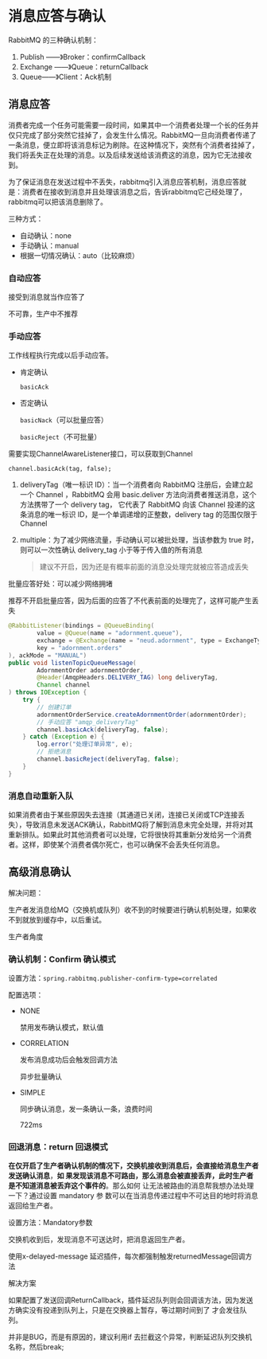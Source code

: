 # 消息应答与确认

RabbitMQ 的三种确认机制：

1. Publish ——》Broker：confirmCallback
2. Exchange ——》Queue：returnCallback
3. Queue——》Client：Ack机制

## 消息应答

消费者完成一个任务可能需要一段时间，如果其中一个消费者处理一个长的任务并仅只完成了部分突然它挂掉了，会发生什么情况。RabbitMQ一旦向消费者传递了一条消息，便立即将该消息标记为刷除。在这种情况下，突然有个消费者挂掉了，我们将丢失正在处理的消息。以及后续发送给该消费这的消息，因为它无法接收到。

为了保证消息在发送过程中不丢失，rabbitmq引入消息应答机制，消息应答就是：消费者在接收到消息并且处理该消息之后，告诉rabbitmq它己经处理了，rabbitmq可以把该消息删除了。

三种方式：

- 自动确认：none
- 手动确认：manual
- 根据一切情况确认：auto（比较麻烦）

### 自动应答

接受到消息就当作应答了

不可靠，生产中不推荐

### 手动应答

工作线程执行完成以后手动应答。

- 肯定确认

  `basicAck`

- 否定确认

  `basicNack`（可以批量应答）

  `basicReject`（不可批量）

需要实现ChannelAwareListener接口，可以获取到Channel

`channel.basicAck(tag, false);`

1. deliveryTag（唯一标识 ID）：当一个消费者向 RabbitMQ 注册后，会建立起一个 Channel ，RabbitMQ 会用 basic.deliver 方法向消费者推送消息，这个方法携带了一个 delivery tag， 它代表了 RabbitMQ 向该 Channel 投递的这条消息的唯一标识 ID，是一个单调递增的正整数，delivery tag 的范围仅限于 Channel

2. multiple：为了减少网络流量，手动确认可以被批处理，当该参数为 true 时，则可以一次性确认 delivery_tag 小于等于传入值的所有消息

   > 建议不开启，因为还是有概率前面的消息没处理完就被应答造成丢失

批量应答好处：可以减少网络拥堵

推荐不开启批量应答，因为后面的应答了不代表前面的处理完了，这样可能产生丢失

```java
@RabbitListener(bindings = @QueueBinding(
        value = @Queue(name = "adornment.queue"),
        exchange = @Exchange(name = "neud.adornment", type = ExchangeTypes.TOPIC),
        key = "adornment.orders"
), ackMode = "MANUAL")
public void listenTopicQueueMessage(
        AdornmentOrder adornmentOrder,
        @Header(AmqpHeaders.DELIVERY_TAG) long deliveryTag,
        Channel channel
) throws IOException {
    try {
        // 创建订单
        adornmentOrderService.createAdornmentOrder(adornmentOrder);
        // 手动应答 "amqp_deliveryTag"
        channel.basicAck(deliveryTag, false);
    } catch (Exception e) {
        log.error("处理订单异常", e);
        // 拒绝消息
        channel.basicReject(deliveryTag, false);
    }
}
```

### 消息自动重新入队

如果消费者由于某些原因失去连接（其通道已关闭，连接已关闭或TCP连接丢失），导致消息未发送ACK确认，RabbitMQ将了解到消息未完全处理，并将对其重新排队。如果此时其他消费者可以处理，它将很快将其重新分发给另一个消费者。这样，即使某个消费者偶尔死亡，也可以确保不会丢失任何消息。

## 高级消息确认

解决问题：

生产者发消息给MQ（交换机或队列）收不到的时候要进行确认机制处理，如果收不到就放到缓存中，以后重试。

生产者角度

### 确认机制：Confirm 确认模式

设置方法：`spring.rabbitmq.publisher-confirm-type=correlated`

配置选项：

- NONE

  禁用发布确认模式，默认值

- CORRELATION

  发布消息成功后会触发回调方法

  异步批量确认

- SIMPLE

  同步确认消息，发一条确认一条，浪费时间

  722ms

### 回退消息：return 回退模式

**在仅开启了生产者确认机制的情况下，交换机接收到消息后，会直接给消息生产者发送确认消息**，**如 果发现该消息不可路由，那么消息会被直接丢弃，此时生产者是不知道消息被丢弃这个事件的**。那么如何 让无法被路由的消息帮我想办法处理一下？通过设置 mandatory 参 数可以在当消息传递过程中不可达目的地时将消息返回给生产者。

设置方法：Mandatory参数

交换机收到后，发现消息不可送达时，把消息返回生产者。

使用x-delayed-message 延迟插件，每次都强制触发returnedMessage回调方法

解决方案

如果配置了发送回调ReturnCallback，插件延迟队列则会回调该方法，因为发送方确实没有投递到队列上，只是在交换器上暂存，等过期时间到了 才会发往队列。

并非是BUG，而是有原因的，建议利用if 去拦截这个异常，判断延迟队列交换机名称，然后break;

